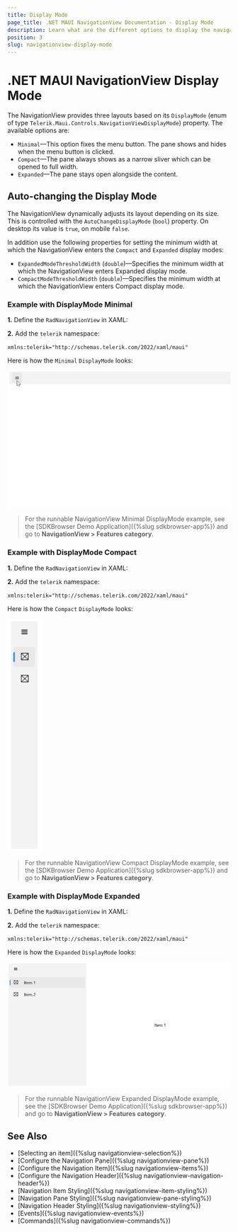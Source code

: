 ```yaml
---
title: Display Mode
page_title: .NET MAUI NavigationView Documentation - Display Mode
description: Learn what are the different options to display the navigation pane in your .NET MAUI applications.
position: 3
slug: navigationview-display-mode
---
```


# .NET MAUI NavigationView Display Mode

The NavigationView provides three layouts based on its `DisplayMode` (enum of type `Telerik.Maui.Controls.NavigationViewDisplayMode`) property. The available options are:

* `Minimal`&mdash;This option fixes the menu button. The pane shows and hides when the menu button is clicked.
* `Compact`&mdash;The pane always shows as a narrow sliver which can be opened to full width.
* `Expanded`&mdash;The pane stays open alongside the content.

## Auto-changing the Display Mode

The NavigationView dynamically adjusts its layout depending on its size. This is controlled with the `AutoChangeDisplayMode` (`bool`) property. On desktop its value is `true`, on mobile `false`.

In addition use the following properties for setting the minimum width at which the NavigationView enters the `Compact` and `Expanded` display modes: 

* `ExpandedModeThresholdWidth` (`double`)&mdash;Specifies the minimum width at which the NavigationView enters Expanded display mode.
* `CompactModeThresholdWidth` (`double`)&mdash;Specifies the minimum width at which the NavigationView enters Compact display mode.

### Example with DisplayMode Minimal

**1.** Define the `RadNavigationView` in XAML:

<snippet id='navigationview-displaymide-minimal'/>

**2.** Add the `telerik` namespace:

```XAML
xmlns:telerik="http://schemas.telerik.com/2022/xaml/maui"
```

Here is how the `Minimal` `DisplayMode` looks:

![Telerik UI for .NET MAUI NavigationView Minimal DisplayMode](images/navigationview-minimal-displaymode.gif)

> For the runnable NavigationView Minimal DisplayMode example, see the [SDKBrowser Demo Application]({%slug sdkbrowser-app%}) and go to **NavigationView > Features category**.

### Example with DisplayMode Compact

**1.** Define the `RadNavigationView` in XAML:

<snippet id='navigationview-displaymide-compact'/>

**2.** Add the `telerik` namespace:

```XAML
xmlns:telerik="http://schemas.telerik.com/2022/xaml/maui"
```

Here is how the `Compact` `DisplayMode` looks:

![Telerik UI for .NET MAUI NavigationView Compact DisplayMode](images/navigationview-compact-displaymode.png)

> For the runnable NavigationView Compact DisplayMode example, see the [SDKBrowser Demo Application]({%slug sdkbrowser-app%}) and go to **NavigationView > Features category**.

### Example with DisplayMode Expanded

**1.** Define the `RadNavigationView` in XAML:

<snippet id='navigationview-displaymide-expanded'/>

**2.** Add the `telerik` namespace:

```XAML
xmlns:telerik="http://schemas.telerik.com/2022/xaml/maui"
```

Here is how the `Expanded` `DisplayMode` looks:

![Telerik UI for .NET MAUI NavigationView Expanded DisplayMode](images/navigationview-expanded-displaymode.png)

> For the runnable NavigationView Expanded DisplayMode example, see the [SDKBrowser Demo Application]({%slug sdkbrowser-app%}) and go to **NavigationView > Features category**.

## See Also

- [Selecting an item]({%slug navigationview-selection%})
- [Configure the Navigation Pane]({%slug navigationview-pane%})
- [Configure the Navigation Item]({%slug navigationview-items%})
- [Configure the Navigation Header]({%slug navigationview-navigation-header%})
- [Navigation Item Styling]({%slug navigationview-item-styling%})
- [Navigation Pane Styling]({%slug navigationview-pane-styling%})
- [Navigation Header Styling]({%slug navigationview-styling%})
- [Events]({%slug navigationview-events%})
- [Commands]({%slug navigationview-commands%})
